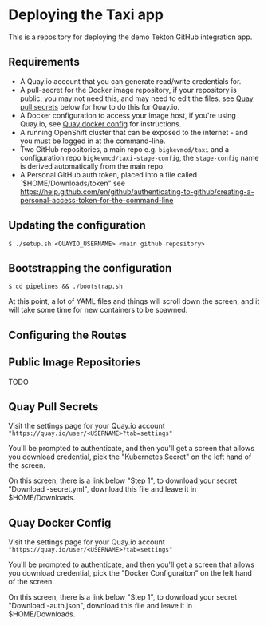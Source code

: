 # Deploying the Taxi app

This is a repository for deploying the demo Tekton GitHub integration app.

## Requirements

 * A Quay.io account that you can generate read/write credentials for.
 * A pull-secret for the Docker image repository, if your repository is public, you may not need this, and may need to edit the files, see [Quay pull secrets](#quay-pull-secrets) below for how to do this for Quay.io.
 * A Docker configuration to access your image host, if you're using Quay.io, see [Quay docker config](#quay-docker-config) for instructions.
 * A running OpenShift cluster that can be exposed to the internet - and you must be logged in at the command-line.
 * Two GitHub repositories, a main repo e.g. `bigkevmcd/taxi` and a configuration repo `bigkevmcd/taxi-stage-config`, the `stage-config` name is derived automatically from the main repo.
 * A Personal GitHub auth token, placed into a file called `$HOME/Downloads/token" see https://help.github.com/en/github/authenticating-to-github/creating-a-personal-access-token-for-the-command-line

## Updating the configuration

 ```shell
 $ ./setup.sh <QUAYIO_USERNAME> <main github repository>
 ```

## Bootstrapping the configuration

 ```shell
 $ cd pipelines && ./bootstrap.sh
 ```

At this point, a lot of YAML files and things will scroll down the screen, and
it will take some time for new containers to be spawned.

## Configuring the Routes


## Public Image Repositories

TODO

## Quay Pull Secrets

Visit the settings page for your Quay.io account `"https://quay.io/user/<USERNAME>?tab=settings"`

You'll be prompted to authenticate, and then you'll get a screen that allows you download credential, pick the "Kubernetes Secret" on the left hand of the
screen.

On this screen, there is a link below "Step 1", to download your secret "Download <USERNAME>-secret.yml", download this file and leave it in $HOME/Downloads.

## Quay Docker Config

Visit the settings page for your Quay.io account `"https://quay.io/user/<USERNAME>?tab=settings"`

You'll be prompted to authenticate, and then you'll get a screen that allows you download credential, pick the "Docker Configuraiton" on the left hand of the screen.

On this screen, there is a link below "Step 1", to download your secret "Download <USERNAME>-auth.json", download this file and leave it in $HOME/Downloads.




